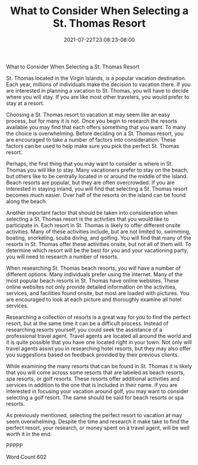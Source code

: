 ﻿---
title: "What to Consider When Selecting a St. Thomas Resort"
date: 2021-07-22T23:08:23-08:00
description: "St. Thomas Vacations Tips for Web Success"
featured_image: "/images/St. Thomas Vacations.jpg"
tags: ["St. Thomas Vacations"]
---

What to Consider When Selecting a St. Thomas Resort

St. Thomas located in the Virgin Islands, is a popular vacation destination.  Each year, millions of individuals make the decision to vacation there.  If you are interested in planning a vacation to St. Thomas, you will have to decide where you will stay. If you are like most other travelers, you would prefer to stay at a resort.  

Choosing a St. Thomas resort to vacation at may seem like an easy process, but for many it is not.  Once you begin to research the resorts available you may find that each offers something that you want. To many the choice is overwhelming. Before deciding on a St. Thomas resort, you are encouraged to take a number of factors into consideration. These factors can be used to help make sure you pick the perfect St. Thomas resort.  

Perhaps, the first thing that you may want to consider is where in St. Thomas you will like to stay. Many vacationers prefer to stay on the beach, but others like to be centrally located in or around the middle of the island. Beach resorts are popular, but they are often overcrowded.  If you are interested in staying inland, you will find that selecting a St. Thomas resort becomes much easier.  Over half of the resorts on the island can be found along the beach.  

Another important factor that should be taken into consideration when selecting a St. Thomas resort is the activities that you would like to participate in. Each resort in St. Thomas is likely to offer different onsite activities.  Many of these activities include, but are not limited to, swimming, boating, snorkeling, scuba diving, and golfing. You will find that many of the resorts in St. Thomas offer these activities onsite, but not all of them will. To determine which resort will be the best for you and your vacationing party, you will need to research a number of resorts.  

When researching St. Thomas beach resorts, you will have a number of different options.  Many individuals prefer using the internet.  Many of the most popular beach resorts in St. Thomas have online websites. These online websites not only provide detailed information on the activities, services, and facilities found onsite, but most are loaded with pictures. You are encouraged to look at each picture and thoroughly examine all hotel services.

Researching a collection of resorts is a great way for you to find the perfect resort, but at the same time it can be a difficult process.  Instead of researching resorts yourself, you could seek the assistance of a professional travel agent.  Travel agents are located all around the world and it is quite possible that you have one located right in your town.  Not only will travel agents assist you in researching hotel resorts, but they may also offer you suggestions based on feedback provided by their previous clients.  

While examining the many resorts that can be found in St. Thomas it is likely that you will come across some resorts that are labeled as beach resorts, spa resorts, or golf resorts. These resorts offer additional activities and services in addition to the one that is included in their name.  If you are interested in focusing your vacation around golf, you may want to consider selecting a golf resort. The same should be said for beach resorts or spa resorts.  

As previously mentioned, selecting the perfect resort to vacation at may seem overwhelming. Despite the time and research it make take to find the perfect resort, your research, or money spent on a travel agent, will be well worth it in the end. 

PPPPP

Word Count 602

